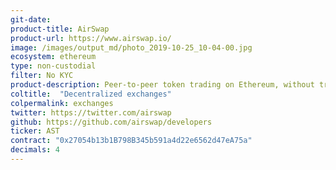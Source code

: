 ```yaml
---
git-date:
product-title: AirSwap
product-url: https://www.airswap.io/
image: /images/output_md/photo_2019-10-25_10-04-00.jpg
ecosystem: ethereum
type: non-custodial
filter: No KYC
product-description: Peer-to-peer token trading on Ethereum, without trading fees. [Interview with AirSwap team](/airswap).
coltitle:  "Decentralized exchanges"
colpermalink: exchanges
twitter: https://twitter.com/airswap
github: https://github.com/airswap/developers
ticker: AST
contract: "0x27054b13b1B798B345b591a4d22e6562d47eA75a"
decimals: 4
---
```

